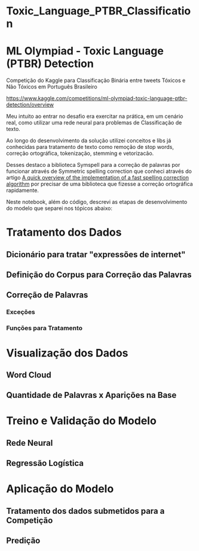 # Toxic_Language_PTBR_Classification

# ML Olympiad - Toxic Language (PTBR) Detection

Competição do Kaggle para Classificação Binária entre tweets Tóxicos e Não Tóxicos em Português Brasileiro

https://www.kaggle.com/competitions/ml-olympiad-toxic-language-ptbr-detection/overview

Meu intuito ao entrar no desafio era exercitar na prática, em um cenário real, como utilizar uma rede neural para problemas de Classificação de texto.

Ao longo do desenvolvimento da solução utilizei conceitos e libs já conhecidas para tratamento de texto como remoção de stop words, correção ortográfica, tokenização, stemming e vetorizacão.

Desses destaco a biblioteca Symspell para a correção de palavras por funcionar através de Symmetric spelling correction que conheci através do artigo [A quick overview of the implementation of a fast spelling correction algorithm](https://medium.com/@agusnavce/a-quick-overview-of-the-implementation-of-a-fast-spelling-correction-algorithm-39a483a81ddc) por precisar de uma biblioteca que fizesse a correção ortográfica rapidamente.

Neste notebook, além do código, descrevi as etapas de desenvolvimento do modelo que separei nos tópicos abaixo:

# Tratamento dos Dados
## Dicionário para tratar "expressões de internet"
## Definição do Corpus para Correção das Palavras
## Correção de Palavras
### Exceções
### Funções para Tratamento

# Visualização dos Dados
## Word Cloud
## Quantidade de Palavras x Aparições na Base

# Treino e Validação do Modelo
## Rede Neural
## Regressão Logística

# Aplicação do Modelo
## Tratamento dos dados submetidos para a Competição
## Predição
